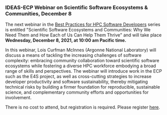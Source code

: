 ### IDEAS-ECP Webinar on Scientific Software Ecosystems & Communities, December 8

The next webinar in the 
[Best Practices for HPC Software Developers](http://ideas-productivity.org/events/hpc-best-practices-webinars/) 
series is entitled "Scientific Software Ecosystems and Communities: Why We Need
Them and How Each of Us Can Help Them Thrive"
and will take place **Wednesday, December 8, 2021, at 10:00 am 
Pacific time.**

In this webinar, Lois Curfman McInnes (Argonne National Laboratory)
will discuss a means of tackling the increasing challenges of software
complexity: embracing community collaboration toward scientific software
ecosystems while fostering a diverse HPC workforce embodying a broad range of
skills and perspectives. The webinar will introduce work in the ECP such as the
E4S project, as well as cross-cutting strategies to increase developer 
productivity and software sustainability, thereby mitigating technical risks by
building a firmer foundation for reproducible, sustainable science, and
complementary community efforts and opportunities for involvement.

There is no cost to attend, but registration is required. Please register
[here](https://www.exascaleproject.org/event/scisoftecosystems/).
